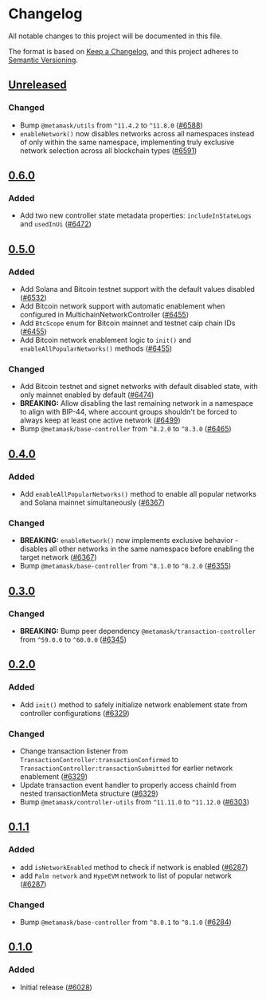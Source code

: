 # Changelog

All notable changes to this project will be documented in this file.

The format is based on [Keep a Changelog](https://keepachangelog.com/en/1.0.0/),
and this project adheres to [Semantic Versioning](https://semver.org/spec/v2.0.0.html).

## [Unreleased]

### Changed

- Bump `@metamask/utils` from `^11.4.2` to `^11.8.0` ([#6588](https://github.com/MetaMask/core/pull/6588))
- `enableNetwork()` now disables networks across all namespaces instead of only within the same namespace, implementing truly exclusive network selection across all blockchain types ([#6591](https://github.com/MetaMask/core/pull/6591))

## [0.6.0]

### Added

- Add two new controller state metadata properties: `includeInStateLogs` and `usedInUi` ([#6472](https://github.com/MetaMask/core/pull/6472))

## [0.5.0]

### Added

- Add Solana and Bitcoin testnet support with the default values disabled ([#6532](https://github.com/MetaMask/core/pull/6532))
- Add Bitcoin network support with automatic enablement when configured in MultichainNetworkController ([#6455](https://github.com/MetaMask/core/pull/6455))
- Add `BtcScope` enum for Bitcoin mainnet and testnet caip chain IDs ([#6455](https://github.com/MetaMask/core/pull/6455))
- Add Bitcoin network enablement logic to `init()` and `enableAllPopularNetworks()` methods ([#6455](https://github.com/MetaMask/core/pull/6455))

### Changed

- Add Bitcoin testnet and signet networks with default disabled state, with only mainnet enabled by default ([#6474](https://github.com/MetaMask/core/pull/6474))
- **BREAKING:** Allow disabling the last remaining network in a namespace to align with BIP-44, where account groups shouldn't be forced to always keep at least one active network ([#6499](https://github.com/MetaMask/core/pull/6499))
- Bump `@metamask/base-controller` from `^8.2.0` to `^8.3.0` ([#6465](https://github.com/MetaMask/core/pull/6465))

## [0.4.0]

### Added

- Add `enableAllPopularNetworks()` method to enable all popular networks and Solana mainnet simultaneously ([#6367](https://github.com/MetaMask/core/pull/6367))

### Changed

- **BREAKING:** `enableNetwork()` now implements exclusive behavior - disables all other networks in the same namespace before enabling the target network ([#6367](https://github.com/MetaMask/core/pull/6367))
- Bump `@metamask/base-controller` from `^8.1.0` to `^8.2.0` ([#6355](https://github.com/MetaMask/core/pull/6355))

## [0.3.0]

### Changed

- **BREAKING:** Bump peer dependency `@metamask/transaction-controller` from `^59.0.0` to `^60.0.0` ([#6345](https://github.com/MetaMask/core/pull/6345))

## [0.2.0]

### Added

- Add `init()` method to safely initialize network enablement state from controller configurations ([#6329](https://github.com/MetaMask/core/pull/6329))

### Changed

- Change transaction listener from `TransactionController:transactionConfirmed` to `TransactionController:transactionSubmitted` for earlier network enablement ([#6329](https://github.com/MetaMask/core/pull/6329))
- Update transaction event handler to properly access chainId from nested transactionMeta structure ([#6329](https://github.com/MetaMask/core/pull/6329))
- Bump `@metamask/controller-utils` from `^11.11.0` to `^11.12.0` ([#6303](https://github.com/MetaMask/core/pull/6303))

## [0.1.1]

### Added

- add `isNetworkEnabled` method to check if network is enabled ([#6287](https://github.com/MetaMask/core/pull/6287))
- add `Palm network` and `HypeEVM` network to list of popular network ([#6287](https://github.com/MetaMask/core/pull/6287))

### Changed

- Bump `@metamask/base-controller` from `^8.0.1` to `^8.1.0` ([#6284](https://github.com/MetaMask/core/pull/6284))

## [0.1.0]

### Added

- Initial release ([#6028](https://github.com/MetaMask/core/pull/6028))

[Unreleased]: https://github.com/MetaMask/core/compare/@metamask/network-enablement-controller@0.6.0...HEAD
[0.6.0]: https://github.com/MetaMask/core/compare/@metamask/network-enablement-controller@0.5.0...@metamask/network-enablement-controller@0.6.0
[0.5.0]: https://github.com/MetaMask/core/compare/@metamask/network-enablement-controller@0.4.0...@metamask/network-enablement-controller@0.5.0
[0.4.0]: https://github.com/MetaMask/core/compare/@metamask/network-enablement-controller@0.3.0...@metamask/network-enablement-controller@0.4.0
[0.3.0]: https://github.com/MetaMask/core/compare/@metamask/network-enablement-controller@0.2.0...@metamask/network-enablement-controller@0.3.0
[0.2.0]: https://github.com/MetaMask/core/compare/@metamask/network-enablement-controller@0.1.1...@metamask/network-enablement-controller@0.2.0
[0.1.1]: https://github.com/MetaMask/core/compare/@metamask/network-enablement-controller@0.1.0...@metamask/network-enablement-controller@0.1.1
[0.1.0]: https://github.com/MetaMask/core/releases/tag/@metamask/network-enablement-controller@0.1.0
